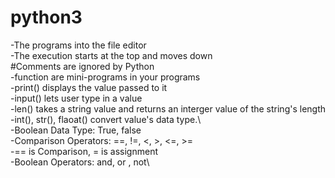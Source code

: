 # python3
-The programs into the file editor\
-The execution starts at the top and moves down\
#Comments are ignored by Python\
-function are mini-programs in your programs\
-print() displays the value passed to it\
-input() lets user type in a value\
-len() takes a string value and returns an interger value of the string's length\
-int(), str(), flaoat() convert value's data type.\		
-Boolean Data Type: True, false\
-Comparison Operators: ==, !=, <, >, <=, >=\
-== is Comparison, = is assignment\
-Boolean Operators: and, or , not\
